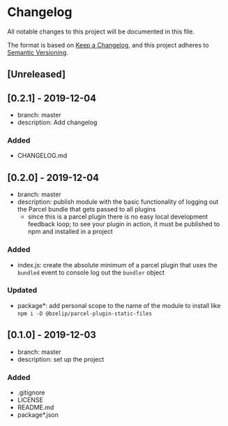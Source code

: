 # Changelog

All notable changes to this project will be documented in this file.

The format is based on [Keep a Changelog](https://keepachangelog.com/en/1.0.0/),
and this project adheres to [Semantic Versioning](https://semver.org/spec/v2.0.0.html).

## [Unreleased]

## [0.2.1] - 2019-12-04

- branch: master
- description: Add changelog

### Added

- CHANGELOG.md

## [0.2.0] - 2019-12-04

- branch: master
- description: publish module with the basic functionality of logging out the Parcel bundle that gets passed to all plugins
  - since this is a parcel plugin there is no easy local development feedback loop; to see your plugin in action, it must be published to npm and installed in a project

### Added

- index.js: create the absolute minimum of a parcel plugin that uses the `bundled` event to console log out the `bundler` object

### Updated

- package\*: add personal scope to the name of the module to install like `npm i -D @bzelip/parcel-plugin-static-files`

## [0.1.0] - 2019-12-03

- branch: master
- description: set up the project

### Added

- .gitignore
- LICENSE
- README.md
- package\*.json
